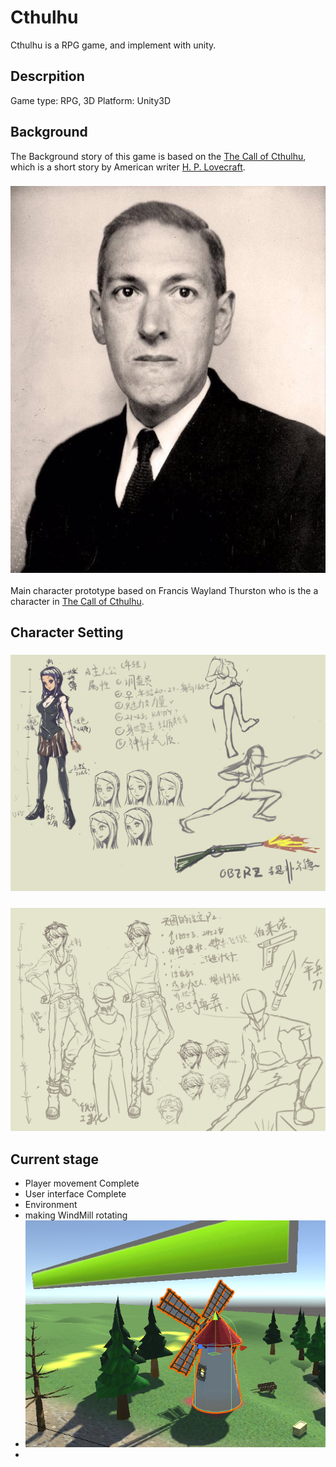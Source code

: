 # Cthulhu
Cthulhu is a RPG game, and implement with unity.

## Descrpition
Game type: RPG, 3D
Platform: Unity3D

## Background
The Background story of this game is based on the [The Call of Cthulhu](https://en.wikipedia.org/wiki/The_Call_of_Cthulhu), which is a short story by American writer [H. P. Lovecraft](https://en.wikipedia.org/wiki/H._P._Lovecraft).
### ![H. P. Lovecraft](store/H._P._Lovecraft,_June_1934.jpg)

Main character prototype based on Francis Wayland Thurston who is the a character in [The Call of Cthulhu](https://en.wikipedia.org/wiki/The_Call_of_Cthulhu).


## Character Setting
### ![Main Character 1](store/Pj01.jpg)
### ![Main Character 2](store/Pj02.jpg)


## Current stage
 - Player movement Complete
 - User interface Complete
 - Environment
  -  making WindMill rotating
  - ![WindMill](store/WindMill.png)
 -
